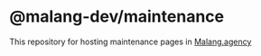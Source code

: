 # @malang-dev/maintenance
This repository for hosting maintenance pages in [Malang.agency](https://malang.agency)